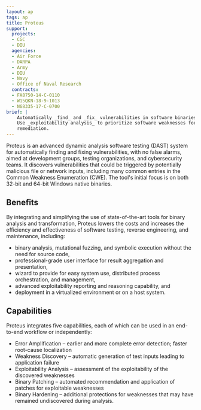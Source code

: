 ```yaml
---
layout: ap
tags: ap
title: Proteus
support:
  projects:
  - CGC
  - DIU
  agencies:
  - Air Force
  - DARPA
  - Army
  - DIU
  - Navy
  - Office of Naval Research
  contracts:
  - FA8750-14-C-0110
  - W15QKN-18-9-1013
  - N68335-17-C-0700
brief: |
    Automatically _find_ and _fix_ vulnerabilities in software binaries.
    Use _exploitability analysis_ to prioritize software weaknesses for
    remediation.
---
```


Proteus is an advanced dynamic analysis software testing (DAST) system for
automatically finding and fixing vulnerabilities, with no false alarms, aimed at
development groups, testing organizations, and cybersecurity teams.  It
discovers vulnerabilities that could be triggered by potentially malicious file
or network inputs, including many common entries in the Common Weakness
Enumeration (CWE).  The tool's initial focus is on both 32-bit and 64-bit
Windows native binaries.

## Benefits

By integrating and simplifying the use of state-of-the-art tools for binary
analysis and transformation, Proteus lowers the costs and increases the
efficiency and effectiveness of software testing, reverse engineering, and
maintenance, including:

- binary analysis, mutational fuzzing, and symbolic execution without the need for source code,
- professional-grade user interface for result aggregation and presentation,
- wizard to provide for easy system use, distributed process orchestration, and management,
- advanced exploitability reporting and reasoning capability, and
- deployment in a virtualized environment or on a host system.

## Capabilities

Proteus integrates five capabilities, each of which can be used in an end-to-end
workflow or independently:

- Error Amplification – earlier and more complete error detection; faster root-cause localization
- Weakness Discovery – automatic generation of test inputs leading to application failure
- Exploitability Analysis – assessment of the exploitability of the discovered weaknesses
- Binary Patching – automated recommendation and application of patches for exploitable weaknesses
- Binary Hardening – additional protections for weaknesses that may have remained undiscovered during analysis.
